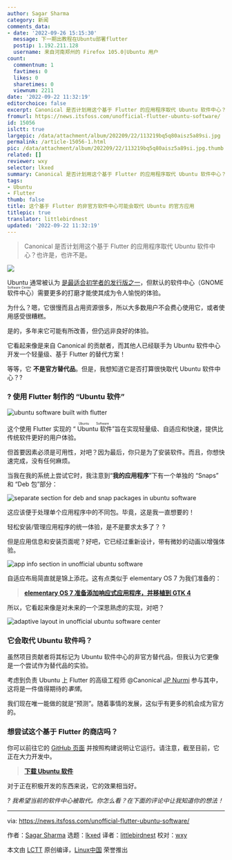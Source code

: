 ```yaml
---
author: Sagar Sharma
category: 新闻
comments_data:
- date: '2022-09-26 15:15:30'
  message: 下一期出教程在Ubuntu部署flutter
  postip: 1.192.211.128
  username: 来自河南郑州的 Firefox 105.0|Ubuntu 用户
count:
  commentnum: 1
  favtimes: 0
  likes: 0
  sharetimes: 0
  viewnum: 2211
date: '2022-09-22 11:32:19'
editorchoice: false
excerpt: Canonical 是否计划用这个基于 Flutter 的应用程序取代 Ubuntu 软件中心？也许是，也许不是。
fromurl: https://news.itsfoss.com/unofficial-flutter-ubuntu-software/
id: 15056
islctt: true
largepic: /data/attachment/album/202209/22/113219bq5q80aisz5a89si.jpg
permalink: /article-15056-1.html
pic: /data/attachment/album/202209/22/113219bq5q80aisz5a89si.jpg.thumb.jpg
related: []
reviewer: wxy
selector: lkxed
summary: Canonical 是否计划用这个基于 Flutter 的应用程序取代 Ubuntu 软件中心？也许是，也许不是。
tags:
- Ubuntu
- Flutter
thumb: false
title: 这个基于 Flutter 的非官方软件中心可能会取代 Ubuntu 的官方应用
titlepic: true
translator: littlebirdnest
updated: '2022-09-22 11:32:19'
---
```



> 
> Canonical 是否计划用这个基于 Flutter 的应用程序取代 Ubuntu 软件中心？也许是，也许不是。
> 
> 
> 


![](/data/attachment/album/202209/22/113219bq5q80aisz5a89si.jpg)


Ubuntu 通常被认为 [是最适合初学者的发行版之一](https://itsfoss.com/best-linux-beginners/)，但默认的软件中心（GNOME <ruby> 软件中心 <rt>  Software Center </rt></ruby>）需要更多的打磨才能使其成为令人愉悦的体验。


为什么？嗯，它很慢而且占用资源很多，所以大多数用户不会费心使用它，或者使用感受很糟糕。


是的，多年来它可能有所改善，但仍远非良好的体验。


它看起来像是来自 Canonical 的贡献者，而其他人已经联手为 Ubuntu 软件中心开发一个轻量级、基于 Flutter 的替代方案！


等等，它 **不是官方替代品**。但是，我想知道它是否打算很快取代 Ubuntu 软件中心？?


### ? 使用 Flutter 制作的 “Ubuntu 软件”


![ubuntu software built with flutter](/data/attachment/album/202209/22/113220y4b6x3u5wwwuvwfs.png)


这个使用 Flutter 实现的 “<ruby> Ubuntu 软件 <rt>  Ubuntu Software </rt></ruby>”旨在实现轻量级、自适应和快速，提供比传统软件更好的用户体验。


但首要因素必须是可用性，对吧？因为最后，你只是为了安装软件。而且，你想快速完成，没有任何麻烦。


当我在我的系统上尝试它时，我注意到“**我的应用程序**”下有一个单独的 “Snaps” 和 “Deb 包”部分：


![separate section for deb and snap packages in ubuntu software](/data/attachment/album/202209/22/113221ekttt4pt7bykzpto.png)


这应该便于处理单个应用程序中的不同包。毕竟，这是我一直想要的！


轻松安装/管理应用程序的统一体验，是不是要求太多了？ ?


但是应用信息和安装页面呢？好吧，它已经过重新设计，带有微妙的动画以增强体验。


![app info section in unofficial ubuntu software](/data/attachment/album/202209/22/113222ked8eiwcoraihhd8.png)


自适应布局简直就是锦上添花。这有点类似于 elementary OS 7 为我们准备的：



> 
> **[elementary OS 7 准备添加响应式应用程序，并移植到 GTK 4](https://news.itsfoss.com/elementary-os-7-dev-updates/)**
> 
> 
> 


所以，它看起来像是对未来的一个深思熟虑的实现，对吧？


![adaptive layout in unofficial ubuntu software center](/data/attachment/album/202209/22/113222cpvip9xpxemicgwv.png)


### 它会取代 Ubuntu 软件吗？


虽然项目贡献者将其标记为 Ubuntu 软件中心的非官方替代品，但我认为它更像是一个尝试作为替代品的实验。


考虑到负责 Ubuntu 上 Flutter 的高级工程师 @Canonical [JP Nurmi](https://twitter.com/jpnurmi) 参与其中，这将是一件值得期待的*事情*。


我们现在唯一能做的就是“预测”。随着事情的发展，这似乎有更多的机会成为官方的。


### 想尝试这个基于 Flutter 的商店吗？


你可以前往它的 [GitHub 页面](https://github.com/ubuntu-flutter-community/software) 并按照构建说明让它运行。请注意，截至目前，它正在大力开发中。



> 
> **[下载 Ubuntu 软件](https://github.com/ubuntu-flutter-community/software)**
> 
> 
> 


对于正在积极开发的东西来说，它的效果相当好。


*? 我希望当前的软件中心被取代。你怎么看？在下面的评论中让我知道你的想法！*




---


via: <https://news.itsfoss.com/unofficial-flutter-ubuntu-software/>


作者：[Sagar Sharma](https://news.itsfoss.com/author/sagar/) 选题：[lkxed](https://github.com/lkxed) 译者：[littlebirdnest](https://github.com/littlebirdnest) 校对：[wxy](https://github.com/wxy)


本文由 [LCTT](https://github.com/LCTT/TranslateProject) 原创编译，[Linux中国](https://linux.cn/) 荣誉推出